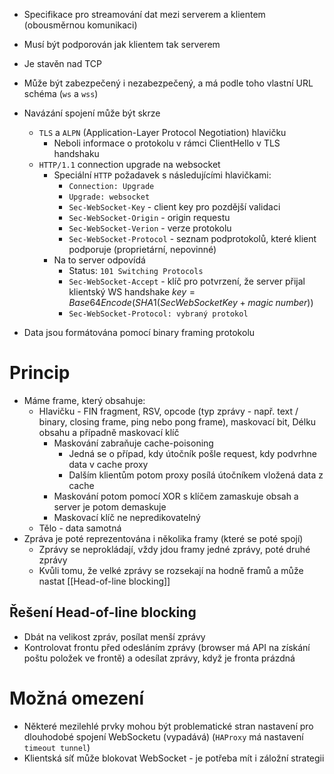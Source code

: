 - Specifikace pro streamování dat mezi serverem a klientem (obousměrnou komunikaci)
- Musí být podporován jak klientem tak serverem
- Je stavěn nad TCP 
- Může být zabezpečený i nezabezpečený, a má podle toho vlastní URL schéma (`ws` a `wss`)
- Navázání spojení může být skrze
	- `TLS` a `ALPN` (Application-Layer Protocol Negotiation) hlavičku
		- Neboli informace o protokolu v rámci ClientHello v TLS handshaku
	- `HTTP/1.1` connection upgrade na websocket
		- Speciální `HTTP` požadavek s následujícími hlavičkami:
			- `Connection: Upgrade`
			- `Upgrade: websocket`
			- `Sec-WebSocket-Key` - client key pro pozdější validaci
			- `Sec-WebSocket-Origin` - origin requestu
			- `Sec-WebSocket-Verion` - verze protokolu
			- `Sec-WebSocket-Protocol` - seznam podprotokolů, které klient podporuje (proprietární, nepovinné)
		- Na to server odpovídá 
			- Status: `101 Switching Protocols`
			- `Sec-WebSocket-Accept` - klíč pro potvrzení, že server přijal klientský WS handshake $key = Base64Encode(SHA1(SecWebSocketKey + magic\; number))$
			- `Sec-WebSocket-Protocol: vybraný protokol`
		
- Data jsou formátována pomocí binary framing protokolu
# Princip
- Máme frame, který obsahuje:
	- Hlavičku - FIN fragment, RSV, opcode (typ zprávy - např. text / binary, closing frame, ping nebo pong frame), maskovací bit, Délku obsahu a případně maskovací klíč
		- Maskování zabraňuje cache-poisoning
			- Jedná se o případ, kdy útočník pošle request, kdy podvrhne data v cache proxy
			- Dalším klientům potom proxy posílá útočníkem vložená data z cache
		- Maskování potom pomocí XOR s klíčem zamaskuje obsah a server je potom demaskuje
		- Maskovací klíč ne nepredikovatelný
	- Tělo - data samotná
- Zpráva je poté reprezentována i několika framy (které se poté spojí)
	- Zprávy se neprokládají, vždy jdou framy jedné zprávy, poté druhé zprávy
	- Kvůli tomu, že velké zprávy se rozsekají na hodně framů a může nastat [[Head-of-line blocking]]

## Řešení Head-of-line blocking
- Dbát na velikost zpráv, posílat menší zprávy
- Kontrolovat frontu před odesláním zprávy (browser má API na získání poštu položek ve frontě) a odesílat zprávy, když je fronta prázdná

# Možná omezení
- Některé mezilehlé prvky mohou být problematické stran nastavení pro dlouhodobé spojení WebSocketu (vypadává) (`HAProxy` má nastavení `timeout tunnel`)
- Klientská síť může blokovat WebSocket - je potřeba mít i záložní strategii